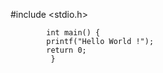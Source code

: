  #include <stdio.h>

            int main() {
	        printf("Hello World !");
	        return 0;
             }
